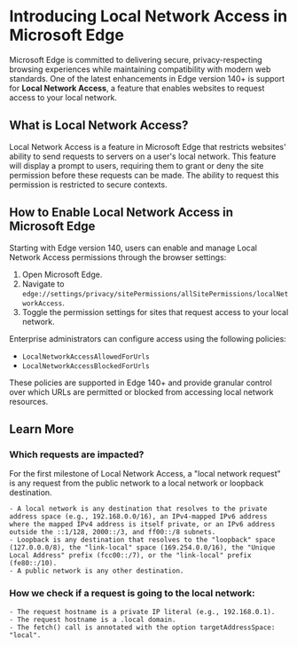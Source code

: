 # Introducing Local Network Access in Microsoft Edge

Microsoft Edge is committed to delivering secure, privacy-respecting browsing experiences while maintaining compatibility with modern web standards. One of the latest enhancements in Edge version 140+ is support for **Local Network Access**, a feature that enables websites to request access to your local network.

## What is Local Network Access?

Local Network Access is a feature in Microsoft Edge that restricts websites' ability to send requests to servers on a user's local network.  This feature will display a prompt to users, requiring them to grant or deny the site permission before these requests can be made. The ability to request this permission is restricted to secure contexts.

## How to Enable Local Network Access in Microsoft Edge

Starting with Edge version 140, users can enable and manage Local Network Access permissions through the browser settings:

1. Open Microsoft Edge.
2. Navigate to `edge://settings/privacy/sitePermissions/allSitePermissions/localNetworkAccess`.
3. Toggle the permission settings for sites that request access to your local network.

Enterprise administrators can configure access using the following policies:
   - `LocalNetworkAccessAllowedForUrls`
   - `LocalNetworkAccessBlockedForUrls`

These policies are supported in Edge 140+ and provide granular control over which URLs are permitted or blocked from accessing local network resources.

## Learn More
### Which requests are impacted?
For the first milestone of Local Network Access, a "local network request" is any request from the public network to a local network or loopback destination.

    - A local network is any destination that resolves to the private address space (e.g., 192.168.0.0/16), an IPv4-mapped IPv6 address where the mapped IPv4 address is itself private, or an IPv6 address outside the ::1/128, 2000::/3, and ff00::/8 subnets.
    - Loopback is any destination that resolves to the "loopback" space (127.0.0.0/8), the "link-local" space (169.254.0.0/16), the "Unique Local Address" prefix (fcc00::/7), or the "link-local" prefix (fe80::/10).
    - A public network is any other destination.

### How we check if a request is going to the local network:
    - The request hostname is a private IP literal (e.g., 192.168.0.1).
    - The request hostname is a .local domain.
    - The fetch() call is annotated with the option targetAddressSpace: "local".
